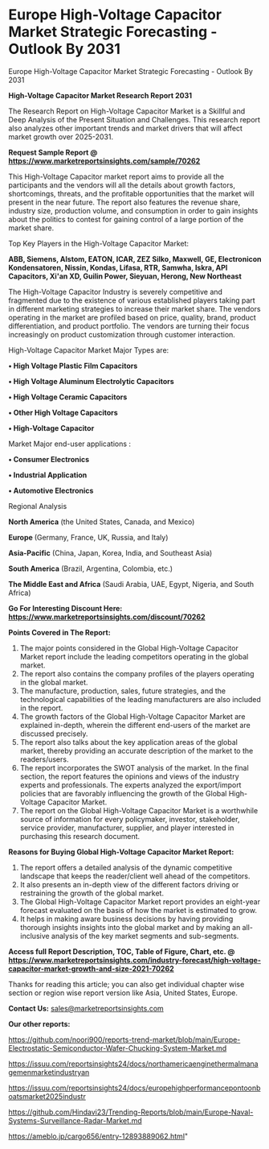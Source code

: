 # Europe High-Voltage Capacitor Market Strategic Forecasting - Outlook By 2031
Europe High-Voltage Capacitor Market Strategic Forecasting - Outlook By 2031

<strong>High-Voltage Capacitor Market Research Report 2031</strong>

The Research Report on High-Voltage Capacitor Market is a Skillful and Deep Analysis of the Present Situation and Challenges. This research report also analyzes other important trends and market drivers that will affect market growth over 2025-2031.

<strong>Request Sample Report @ <a href=https://www.marketreportsinsights.com/sample/70262>https://www.marketreportsinsights.com/sample/70262</a></strong>

This High-Voltage Capacitor market report aims to provide all the participants and the vendors will all the details about growth factors, shortcomings, threats, and the profitable opportunities that the market will present in the near future. The report also features the revenue share, industry size, production volume, and consumption in order to gain insights about the politics to contest for gaining control of a large portion of the market share.

Top Key Players in the High-Voltage Capacitor Market:

<strong>ABB, Siemens, Alstom, EATON, ICAR, ZEZ Silko, Maxwell, GE, Electronicon Kondensatoren, Nissin, Kondas, Lifasa, RTR, Samwha, Iskra, API Capacitors, Xi&#39;an XD, Guilin Power, Sieyuan, Herong, New Northeast</strong>

The High-Voltage Capacitor Industry is severely competitive and fragmented due to the existence of various established players taking part in different marketing strategies to increase their market share. The vendors operating in the market are profiled based on price, quality, brand, product differentiation, and product portfolio. The vendors are turning their focus increasingly on product customization through customer interaction.

High-Voltage Capacitor Market Major Types are:

<strong>• High Voltage Plastic Film Capacitors

• High Voltage Aluminum Electrolytic Capacitors

• High Voltage Ceramic Capacitors

• Other High Voltage Capacitors

• High-Voltage Capacitor</strong>

Market Major end-user applications :

<strong>• Consumer Electronics

• Industrial Application

• Automotive Electronics</strong>

Regional Analysis

</u><strong><b>North America</b></strong> (the United States, Canada, and Mexico)

<strong><b>Europe </b></strong>(Germany, France, UK, Russia, and Italy)

<strong><b>Asia-Pacific</b></strong> (China, Japan, Korea, India, and Southeast Asia)

<strong><b>South America</b></strong> (Brazil, Argentina, Colombia, etc.)

<strong><b>The Middle East and Africa</b></strong> (Saudi Arabia, UAE, Egypt, Nigeria, and South Africa)

<strong>Go For Interesting Discount Here: <a href=https://www.marketreportsinsights.com/discount/70262>https://www.marketreportsinsights.com/discount/70262</a></strong>

<strong>Points Covered in The Report:</strong>
<ol>
  <li>The major points considered in the Global High-Voltage Capacitor Market report include the leading competitors operating in the global market.</li>
  <li>The report also contains the company profiles of the players operating in the global market.</li>
  <li>The manufacture, production, sales, future strategies, and the technological capabilities of the leading manufacturers are also included in the report.</li>
  <li>The growth factors of the Global High-Voltage Capacitor Market are explained in-depth, wherein the different end-users of the market are discussed precisely.</li>
  <li>The report also talks about the key application areas of the global market, thereby providing an accurate description of the market to the readers/users.</li>
  <li>The report incorporates the SWOT analysis of the market. In the final section, the report features the opinions and views of the industry experts and professionals. The experts analyzed the export/import policies that are favorably influencing the growth of the Global High-Voltage Capacitor Market.</li>
  <li>The report on the Global High-Voltage Capacitor Market is a worthwhile source of information for every policymaker, investor, stakeholder, service provider, manufacturer, supplier, and player interested in purchasing this research document.</li>
</ol>
<strong>Reasons for Buying Global High-Voltage Capacitor Market Report:</strong>

<ol>
  <li>The report offers a detailed analysis of the dynamic competitive landscape that keeps the reader/client well ahead of the competitors.</li>
  <li>It also presents an in-depth view of the different factors driving or restraining the growth of the global market.</li>
  <li>The Global High-Voltage Capacitor Market report provides an eight-year forecast evaluated on the basis of how the market is estimated to grow.</li>
  <li>It helps in making aware business decisions by having providing thorough insights insights into the global market and by making an all-inclusive analysis of the key market segments and sub-segments.</li>
</ol>
<strong>Access full Report Description, TOC, Table of Figure, Chart, etc. @ <a href=https://www.marketreportsinsights.com/industry-forecast/high-voltage-capacitor-market-growth-and-size-2021-70262>https://www.marketreportsinsights.com/industry-forecast/high-voltage-capacitor-market-growth-and-size-2021-70262</a></strong>


Thanks for reading this article; you can also get individual chapter wise section or region wise report version like Asia, United States, Europe.

<strong>Contact Us:</strong>
sales@marketreportsinsights.com

<strong>Our other reports:</strong>

<a href=https://github.com/noori900/reports-trend-market/blob/main/Europe-Electrostatic-Semiconductor-Wafer-Chucking-System-Market.md>https://github.com/noori900/reports-trend-market/blob/main/Europe-Electrostatic-Semiconductor-Wafer-Chucking-System-Market.md</a>

<a href=https://issuu.com/reportsinsights24/docs/northamericaenginethermalmanagemenmarketindustryan>https://issuu.com/reportsinsights24/docs/northamericaenginethermalmanagemenmarketindustryan</a>

<a href=https://issuu.com/reportsinsights24/docs/europehighperformancepontoonboatsmarket2025industr>https://issuu.com/reportsinsights24/docs/europehighperformancepontoonboatsmarket2025industr</a>

<a href=https://github.com/Hindavi23/Trending-Reports/blob/main/Europe-Naval-Systems-Surveillance-Radar-Market.md>https://github.com/Hindavi23/Trending-Reports/blob/main/Europe-Naval-Systems-Surveillance-Radar-Market.md</a>

<a href=https://ameblo.jp/cargo656/entry-12893889062.html>https://ameblo.jp/cargo656/entry-12893889062.html</a>"
